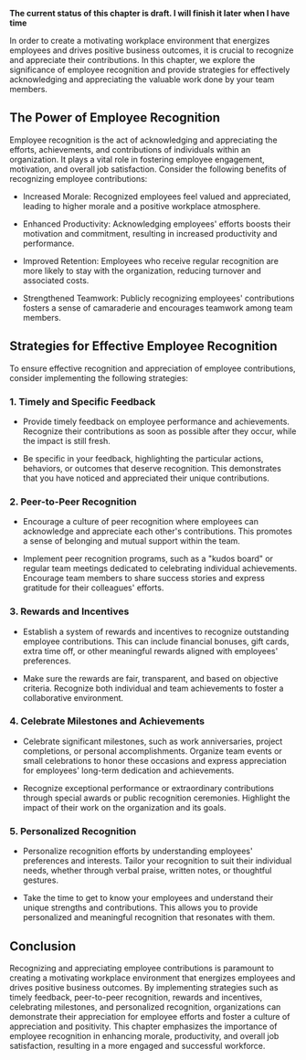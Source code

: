 **The current status of this chapter is draft. I will finish it later when I have time**

In order to create a motivating workplace environment that energizes employees and drives positive business outcomes, it is crucial to recognize and appreciate their contributions. In this chapter, we explore the significance of employee recognition and provide strategies for effectively acknowledging and appreciating the valuable work done by your team members.

The Power of Employee Recognition
---------------------------------

Employee recognition is the act of acknowledging and appreciating the efforts, achievements, and contributions of individuals within an organization. It plays a vital role in fostering employee engagement, motivation, and overall job satisfaction. Consider the following benefits of recognizing employee contributions:

* Increased Morale: Recognized employees feel valued and appreciated, leading to higher morale and a positive workplace atmosphere.

* Enhanced Productivity: Acknowledging employees' efforts boosts their motivation and commitment, resulting in increased productivity and performance.

* Improved Retention: Employees who receive regular recognition are more likely to stay with the organization, reducing turnover and associated costs.

* Strengthened Teamwork: Publicly recognizing employees' contributions fosters a sense of camaraderie and encourages teamwork among team members.

Strategies for Effective Employee Recognition
---------------------------------------------

To ensure effective recognition and appreciation of employee contributions, consider implementing the following strategies:

### 1. Timely and Specific Feedback

* Provide timely feedback on employee performance and achievements. Recognize their contributions as soon as possible after they occur, while the impact is still fresh.

* Be specific in your feedback, highlighting the particular actions, behaviors, or outcomes that deserve recognition. This demonstrates that you have noticed and appreciated their unique contributions.

### 2. Peer-to-Peer Recognition

* Encourage a culture of peer recognition where employees can acknowledge and appreciate each other's contributions. This promotes a sense of belonging and mutual support within the team.

* Implement peer recognition programs, such as a "kudos board" or regular team meetings dedicated to celebrating individual achievements. Encourage team members to share success stories and express gratitude for their colleagues' efforts.

### 3. Rewards and Incentives

* Establish a system of rewards and incentives to recognize outstanding employee contributions. This can include financial bonuses, gift cards, extra time off, or other meaningful rewards aligned with employees' preferences.

* Make sure the rewards are fair, transparent, and based on objective criteria. Recognize both individual and team achievements to foster a collaborative environment.

### 4. Celebrate Milestones and Achievements

* Celebrate significant milestones, such as work anniversaries, project completions, or personal accomplishments. Organize team events or small celebrations to honor these occasions and express appreciation for employees' long-term dedication and achievements.

* Recognize exceptional performance or extraordinary contributions through special awards or public recognition ceremonies. Highlight the impact of their work on the organization and its goals.

### 5. Personalized Recognition

* Personalize recognition efforts by understanding employees' preferences and interests. Tailor your recognition to suit their individual needs, whether through verbal praise, written notes, or thoughtful gestures.

* Take the time to get to know your employees and understand their unique strengths and contributions. This allows you to provide personalized and meaningful recognition that resonates with them.

Conclusion
----------

Recognizing and appreciating employee contributions is paramount to creating a motivating workplace environment that energizes employees and drives positive business outcomes. By implementing strategies such as timely feedback, peer-to-peer recognition, rewards and incentives, celebrating milestones, and personalized recognition, organizations can demonstrate their appreciation for employee efforts and foster a culture of appreciation and positivity. This chapter emphasizes the importance of employee recognition in enhancing morale, productivity, and overall job satisfaction, resulting in a more engaged and successful workforce.
